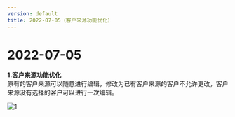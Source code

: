 ```yaml
---
version: default
title: 2022-07-05（客户来源功能优化）
---
```

# **2022-07-05**

<ImageViewer/>

**1.客户来源功能优化**  
原有的客户来源可以随意进行编辑，修改为已有客户来源的客户不允许更改，客户来源没有选择的客户可以进行一次编辑。

![1](/assets/media/图片7.5.png "1")